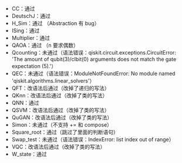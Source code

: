 * CC：通过
* DeutschJ：通过
* H_Sim：通过 （Abstraction 有 bug）
* ISing：通过
* Multiplier：通过
* QAOA：通过 （n 要求偶数）
* Qcounting：未通过（语法错误：qiskit.circuit.exceptions.CircuitError: 'The amount of qubit(3)/clbit(0) arguments does not match the gate expectation (5).'）
* QEC：未通过（语法错误：ModuleNotFoundError: No module named 'qiskit.algorithms.linear_solvers'）
* QFT：改语法后通过（改掉了递归的写法）
* QKnn：改语法后通过（改掉了类的写法）
* QNN：通过
* QSVM：改语法后通过（改掉了类的写法）
* QuGAN：改语法后通过（改掉了类的写法）
* Simon：未通过（不支持 += 和 compose）
* Square_root：通过（跳过了里面的判断语句）
* Swap_test：未通过（语法错误：IndexError: list index out of range）
* VQC：改语法后通过（改掉了类的写法）
* W_state：通过
